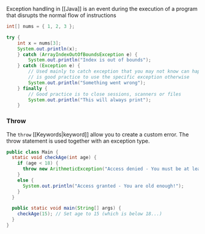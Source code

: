 
Exception handling in [[Java]] is an event during the execution of a program that disrupts the normal flow of instructions 

```java
int[] nums = { 1, 2, 3 };

try {
	int x = nums[3];
	System.out.println(x);
	} catch (ArrayIndexOutOfBoundsException e) {
		System.out.println("Index is out of bounds");
	} catch (Exception e) {
		// Used mainly to catch exception that you may not know can happen
		// is good practice to use the specific exception otherwise
		System.out.println("Something went wrong");
	} finally {
		// Good practice is to close sessions, scanners or files
		System.out.println("This will always print");
	}
```

### Throw

The ``throw`` [[Keywords|keyword]] allow you to create a custom error.
The throw statement is used together with an exception type.

```java
public class Main {
  static void checkAge(int age) {
    if (age < 18) {
      throw new ArithmeticException("Access denied - You must be at least 18 years old.");
    }
    else {
      System.out.println("Access granted - You are old enough!");
    }
  }

  public static void main(String[] args) {
    checkAge(15); // Set age to 15 (which is below 18...)
  }
}
```
